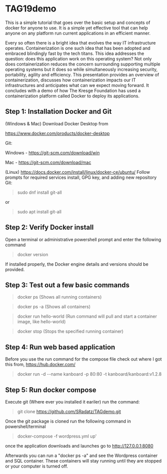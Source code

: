 # TAG19demo

This is a simple tutorial that goes over the basic setup and concepts of docker for anyone to use. It is a simple yet effective tool that can help anyone on any platform run current applications in an efficient manner.

Every so often there is a bright idea that evolves the way IT infrastructure operates. Containerization is one such idea that has been adopted and embraced blindingly fast by the tech titans. This idea addresses the question: does this application work on this operating system? Not only does containerization reduces the concern surrounding supporting multiple operating systems but it does so while simultaneously increasing security, portability, agility and efficiency. This presentation provides an overview of containerization, discusses how containerization impacts our IT infrastructures and anticipates what can we expect moving forward. It concludes with a demo of how The Kresge Foundation has used a containerization platform called Docker to deploy its applications.

## Step 1: Installation Docker and Git

(Windows & Mac)
Download Docker Desktop from

https://www.docker.com/products/docker-desktop

Git:

Windows - https://git-scm.com/download/win

Mac - https://git-scm.com/download/mac

(Linux)
https://docs.docker.com/install/linux/docker-ce/ubuntu/
Follow prompts for required services install, GPG key, and adding new repository
Git:
>sudo dnf install git-all

or

>sudo apt install git-all


## Step 2: Verify Docker install
Open a terminal or administrative powershell prompt and enter the following command

>docker version

If installed properly, the Docker engine details and versions should be provided.

## Step 3: Test out a few basic commands

>docker ps                   (Shows all running containers)

>docker ps -a                (Shows all containers)

>docker run hello-world      (Run command will pull and start a container image, like hello-world)

>docker stop <container id>  (Stops the specified running container)

## Step 4: Run web based application

Before you use the run command for the compose file check out where I got this from, https://hub.docker.com/

>docker run -d --name kanboard -p 80:80 -t kanboard/kanboard:v1.2.8

## Step 5: Run docker compose

Execute git (Where ever you installed it eariler)
run the command:

>git clone https://github.com/SRadatz/TAGdemo.git

Once the git package is cloned run the following command in powershell/terminal

>docker-compose -f wordpress.yml up'

once the application downloads and launches go to http://127.0.0.1:8080

Afterwards you can run a "docker ps -a" and see the Wordpress container and SQL container. These containers will stay running until they are stopped or your computer is turned off.
